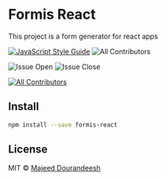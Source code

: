 # Formis React

This project is a form generator for react apps

[![JavaScript Style Guide](https://img.shields.io/badge/code_style-standard-brightgreen.svg)](https://standardjs.com)
![All Contributors](https://img.shields.io/github/forks/majeeddl/react-form-builder.svg)

![Issue Open](https://img.shields.io/github/issues/majeeddl/react-form-builder.svg)
![Issue Close](https://img.shields.io/github/issues-closed/majeeddl/react-form-builder.svg)

<!-- ALL-CONTRIBUTORS-BADGE:START - Do not remove or modify this section -->

[![All Contributors](https://img.shields.io/badge/all_contributors-1-orange.svg?style=flat-square)](#contributors-)

<!-- ALL-CONTRIBUTORS-BADGE:END -->

## Install

```bash
npm install --save formis-react
```

## License

MIT © [Majeed Dourandeesh](https://github.com/majeeddl)
